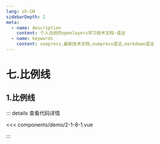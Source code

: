 ```yaml
---
lang: zh-CN
sidebarDepth: 2
meta:
  - name: description
    content: 个人总结的openlayers学习技术文档-语法
  - name: keywords
    content: vuepress,最新技术文档,vuepress语法,markdown语法
---
```


# 七.比例线

## 1.比例线

  <Container url="/resume/?type=openlayers&name=2-1-8-1.vue" />

::: details 查看代码详情

<<< components/demo/2-1-8-1.vue

:::
